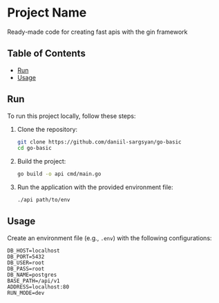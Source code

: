 # Project Name

Ready-made code for creating fast apis with the gin framework

## Table of Contents

- [Run](#run)
- [Usage](#usage)

## Run

To run this project locally, follow these steps:

1. Clone the repository:

    ```bash
    git clone https://github.com/daniil-sargsyan/go-basic
    cd go-basic
    ```

2. Build the project:

    ```bash
    go build -o api cmd/main.go
    ```

3. Run the application with the provided environment file:

    ```bash
    ./api path/to/env
    ```

## Usage

Create an environment file (e.g., `.env`) with the following configurations:

```env
DB_HOST=localhost
DB_PORT=5432
DB_USER=root
DB_PASS=root
DB_NAME=postgres
BASE_PATH=/api/v1
ADDRESS=localhost:80
RUN_MODE=dev
